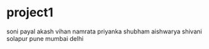 # project1
soni
payal
akash
vihan
namrata
priyanka
shubham
aishwarya
shivani
solapur
pune
mumbai
delhi
